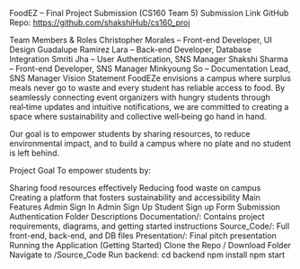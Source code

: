 FoodEZ – Final Project Submission (CS160 Team 5)
Submission Link
GitHub Repo: https://github.com/shakshiHub/cs160_proj

Team Members & Roles
Christopher Morales – Front-end Developer, UI Design
Guadalupe Ramirez Lara – Back-end Developer, Database Integration
Smriti Jha – User Authentication, SNS Manager
Shakshi Sharma – Front-end Developer, SNS Manager
Minkyoung So – Documentation Lead, SNS Manager
Vision Statement
FoodEZe envisions a campus where surplus meals never go to waste and every student has reliable access to food. By seamlessly connecting event organizers with hungry students through real‑time updates and intuitive notifications, we are committed to creating a space where sustainability and collective well‑being go hand in hand.

Our goal is to empower students by sharing resources, to reduce environmental impact, and to build a campus where no plate and no student is left behind.

Project Goal
To empower students by:

Sharing food resources effectively
Reducing food waste on campus
Creating a platform that fosters sustainability and accessibility
Main Features
Admin Sign In
Admin Sign Up
Student Sign up
Form Submission
Authentication
Folder Descriptions
Documentation/: Contains project requirements, diagrams, and getting started instructions
Source_Code/: Full front-end, back-end, and DB files
Presentation/: Final pitch presentation
Running the Application (Getting Started)
Clone the Repo / Download Folder
Navigate to /Source_Code
Run backend:
cd backend
npm install
npm start
